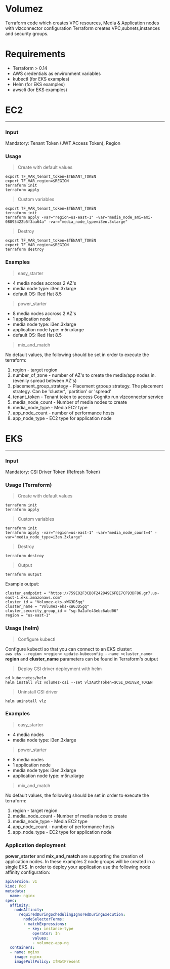 # Volumez

Terraform code which creates VPC resources, Media & Application nodes with vlzconnector configuration
Terraform creates VPC,subnets,instances and security groups.

# Requirements
* Terraform > 0.14  
* AWS credentials as environment variables 
* kubectl (for EKS examples)
* Helm (for EKS examples)
* awscli (for EKS examples)

# EC2
---

### Input ###
Mandatory: Tenant Token (JWT Access Token), Region  

### Usage ###
> Create with default values
```
export TF_VAR_tenant_token=$TENANT_TOKEN
export TF_VAR_region=$REGION
terraform init
terraform apply
```

> Custom variables
```
export TF_VAR_tenant_token=$TENANT_TOKEN
terraform init
terraform apply -var="region=us-east-1" -var="media_node_ami=ami-08895422b5f3aa64a" -var="media_node_type=i3en.3xlarge"
```

> Destroy
```
export TF_VAR_tenant_token=$TENANT_TOKEN
export TF_VAR_region=$REGION
terraform destroy
```

### Examples ###  
> easy_starter

* 4 media nodes accross 2 AZ's  
* media node type: i3en.3xlarge  
* default OS: Red Hat 8.5  

> power_starter

* 8 media nodes accross 2 AZ's  
* 1 application node  
* media node type: i3en.3xlarge  
* application node type: m5n.xlarge  
* default OS: Red Hat 8.5  

> mix_and_match

No default values, the following should be set in order to execute the terraform:
1. region                   - target region
2. number_of_zone           - number of AZ's to create the media/app nodes in. (evenlly spread between AZ's)
3. placement_group_strategy - Placement grpoup strategy. The placement strategy. Can be 'cluster', 'partition' or 'spread'
4. tenant_token             - Tenant token to access Cognito run vlzconnector service
5. media_node_count         - Number of media nodes to create
6. media_node_type          - Media EC2 type
7. app_node_count           - number of performance hosts
8. app_node_type            - EC2 type for application node

# EKS
---

### Input ### 
Mandatory: CSI Driver Token (Refresh Token)  

### Usage (Terraform) ###
> Create with default values
```
terraform init
terraform apply
```

> Custom variables
```
terraform init
terraform apply -var="region=us-east-1" -var="media_node_count=4" -var="media_node_type=i3en.3xlarge"
```

> Destroy
```
terraform destroy
```

> Output
```
terraform output
```
Example output:
```
cluster_endpoint = "https://759E02F3CB0F242849E6FEE7CF93DF86.gr7.us-east-1.eks.amazonaws.com"
cluster_id = "Volumez-eks-xWG3D5gq"
cluster_name = "Volumez-eks-xWG3D5gq"
cluster_security_group_id = "sg-0a2afe43ebc6abd06"
region = "us-east-1"
```

### Usage (helm) ###
> Configure kubectl

Configure kubectl so that you can connect to an EKS cluster:  
```aws eks --region <region> update-kubeconfig --name <cluster_name>```  
**region** and **cluster_name** parameters can be found in Terraform's output

> Deploy CSI driver deployment with helm 
```
cd kubernetes/helm
helm install vlz volumez-csi --set vlzAuthToken=$CSI_DRIVER_TOKEN
```
> Uninstall CSI driver
```
helm uninstall vlz
```

### Examples ### 
> easy_starter
* 4 media nodes
* media node type: i3en.3xlarge  

> power_starter
* 8 media nodes  
* 1 application node  
* media node type: i3en.3xlarge  
* application node type: m5n.xlarge  

> mix_and_match

No default values, the following should be set in order to execute the terraform:
1. region                   - target region
2. media_node_count         - Number of media nodes to create
3. media_node_type          - Media EC2 type
4. app_node_count           - number of performance hosts
5. app_node_type            - EC2 type for application node

### Application deployment ###
**power_starter** and **mix_and_match** are supporting the creation of application nodes. In these examples 2 node groups will be created in a single EKS. In order to deploy your application use the following node affinity configuration:
```yaml
apiVersion: v1
kind: Pod
metadata:
  name: nginx
spec:
  affinity:
    nodeAffinity:
      requiredDuringSchedulingIgnoredDuringExecution:
        nodeSelectorTerms:
        - matchExpressions:
          - key: instance-type
            operator: In
            values:
            - volumez-app-ng            
  containers:
  - name: nginx
    image: nginx
    imagePullPolicy: IfNotPresent
```
